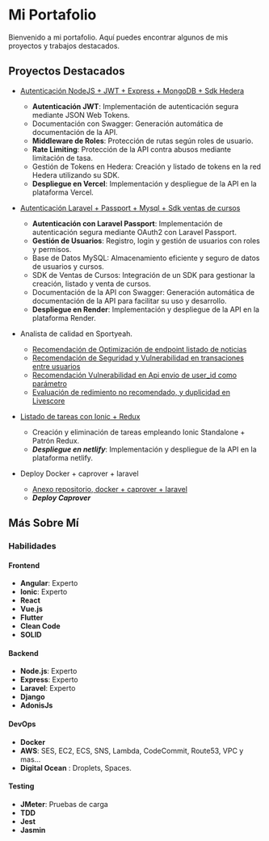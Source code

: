 # Mi Portafolio

Bienvenido a mi portafolio. Aquí puedes encontrar algunos de mis proyectos y trabajos destacados.

## Proyectos Destacados

- [Autenticación NodeJS + JWT + Express + MongoDB + Sdk Hedera](https://vercel-demo-one-plum.vercel.app/api-docs/)
  - **Autenticación JWT**: Implementación de autenticación segura mediante JSON Web Tokens.
  - Documentación con Swagger: Generación automática de documentación de la API.
  - **Middleware de Roles**: Protección de rutas según roles de usuario.
  - **Rate Limiting**: Protección de la API contra abusos mediante limitación de tasa.
  - Gestión de Tokens en Hedera: Creación y listado de tokens en la red Hedera utilizando su SDK.
  - **Despliegue en Vercel**: Implementación y despliegue de la API en la plataforma Vercel.
 
- [Autenticación Laravel + Passport + Mysql + Sdk ventas de cursos](https://api-cursos-hvmk.onrender.com/api/documentation)
  - **Autenticación con Laravel Passport**: Implementación de autenticación segura mediante OAuth2 con Laravel Passport.
  - **Gestión de Usuarios**: Registro, login y gestión de usuarios con roles y permisos.
  - Base de Datos MySQL: Almacenamiento eficiente y seguro de datos de usuarios y cursos.
  - SDK de Ventas de Cursos: Integración de un SDK para gestionar la creación, listado y venta de cursos.
  - Documentación de la API con Swagger: Generación automática de documentación de la API para facilitar su uso y desarrollo.
  - **Despliegue en Render**: Implementación y despliegue de la API en la plataforma Render.

- Analista de calidad en Sportyeah.
  - [Recomendación de Optimización de endpoint listado de noticias](https://drive.google.com/file/d/1uwQx5byb6QhX3RIUGDMos44fCyHsjg3I/view?usp=sharing)
  - [Recomendación de Seguridad y Vulnerabilidad en transaciones entre usuarios](https://drive.google.com/file/d/1HZ2Qhx8r8L84amjMy5HG2ULdZJVV6BBm/view?usp=sharing)
  - [Recomendación Vulnerabilidad en Api envio de user_id como parámetro](https://drive.google.com/file/d/10qv3aMpcpRdcHi0RUslAU4eYXP2vzFQ8/view?usp=sharing)
  - [Evaluación de redimiento no recomendado, y duplicidad en Livescore](https://drive.google.com/file/d/1AS36NqEm_vGyOCcbb65FAMQ4YuiN3YBZ/view?usp=sharing)

- [Listado de tareas con Ionic + Redux](https://todoionic-ngrx.netlify.app/)
  - Creación y eliminación de tareas empleando Ionic Standalone + Patrón Redux.
  - ***Despliegue en netlify***: Implementación y despliegue de la API en la plataforma netlify.
 
- Deploy Docker + caprover + laravel
  - [Anexo repositorio, docker + caprover + laravel](https://github.com/houltman/caprover-laravel.git)
  - ***Deploy Caprover***

## Más Sobre Mí

### Habilidades

#### Frontend
- **Angular**: Experto
- **Ionic**: Experto
- **React**
- **Vue.js**
- **Flutter**
- **Clean Code**
- **SOLID**

#### Backend
- **Node.js**: Experto
- **Express**: Experto
- **Laravel**: Experto
- **Django**
- **AdonisJs**

#### DevOps
- **Docker**
- **AWS**: SES, EC2, ECS, SNS, Lambda, CodeCommit, Route53, VPC y mas...
- **Digital Ocean** : Droplets, Spaces.

#### Testing
- **JMeter**: Pruebas de carga
- **TDD**
- **Jest**
- **Jasmin**
